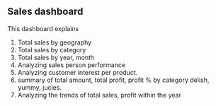 ## Sales dashboard
This dashboard explains
1. Total sales by geography
2. Total sales by category
3. Total sales by year, month
4. Analyzing sales person performance 
5. Analyzing customer interest per product.
6. summary of total amount, total profit, profit % by category delish, yummy, jucies.
7. Analyzing the trends of total sales, profit within the year
